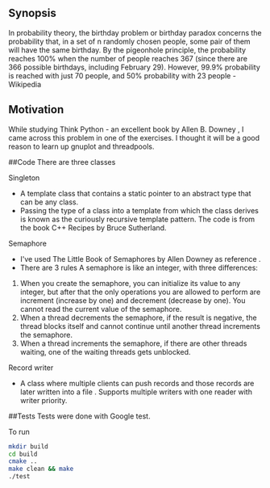 ## Synopsis
In probability theory, the birthday problem or birthday paradox concerns the probability that, 
in a set of n randomly chosen people, some pair of them will have the same birthday. 
By the pigeonhole principle, the probability reaches 100% when the number of people reaches 367
(since there are 366 possible birthdays, including February 29). However, 99.9% probability is reached with 
just 70 people, and 50% probability with 23 people - Wikipedia

## Motivation
While studying Think Python - an excellent book by Allen B. Downey , I came across this problem in one of the exercises. I thought it will be a good reason to learn up gnuplot and threadpools.

##Code
There are three classes

Singleton
- A template class that contains a static pointer to an abstract type that can be any class. 
- Passing the type of a class into a template from which the class derives is known as the curiously
recursive template pattern. The code is from the book C++ Recipes by Bruce Sutherland.

Semaphore 
- I've used The Little Book of Semaphores by Allen Downey as reference .
- There are 3 rules 
A semaphore is like an integer, with three differences:
1. When you create the semaphore, you can initialize its value to any integer,
but after that the only operations you are allowed to perform are increment
(increase by one) and decrement (decrease by one). You cannot read the
current value of the semaphore.
2. When a thread decrements the semaphore, if the result is negative, the
thread blocks itself and cannot continue until another thread increments
the semaphore.
3. When a thread increments the semaphore, if there are other threads waiting,
one of the waiting threads gets unblocked.

Record writer
- A class where multiple clients can push records and those records are later written into a file . Supports multiple writers with one reader with writer priority. 

##Tests
Tests were done with Google test.

To run
```bash
mkdir build
cd build
cmake ..
make clean && make
./test
```
